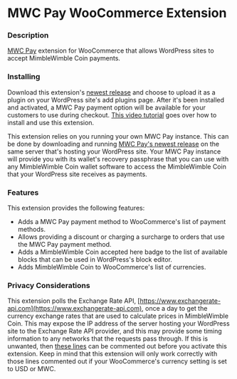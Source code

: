 # MWC Pay WooCommerce Extension

### Description
[MWC Pay](https://github.com/NicolasFlamel1/MWC-Pay) extension for WooCommerce that allows WordPress sites to accept MimbleWimble Coin payments.

### Installing
Download this extension's [newest release](https://github.com/NicolasFlamel1/MWC-Pay-WooCommerce-Extension/releases) and choose to upload it as a plugin on your WordPress site's add plugins page. After it's been installed and activated, a MWC Pay payment option will be available for your customers to use during checkout. [This video tutorial](https://www.youtube.com/watch?v=iplHJ_3qbFM) goes over how to install and use this extension.

This extension relies on you running your own MWC Pay instance. This can be done by downloading and running [MWC Pay's newest release](https://github.com/NicolasFlamel1/MWC-Pay/releases) on the same server that's hosting your WordPress site. Your MWC Pay instance will provide you with its wallet's recovery passphrase that you can use with any MimbleWimble Coin wallet software to access the MimbleWimble Coin that your WordPress site receives as payments.

### Features
This extension provides the following features:
* Adds a MWC Pay payment method to WooCommerce's list of payment methods.
* Allows providing a discount or charging a surcharge to orders that use the MWC Pay payment method.
* Adds a MimbleWimble Coin accepted here badge to the list of available blocks that can be used in WordPress's block editor.
* Adds MimbleWimble Coin to WooCommerce's list of currencies.

### Privacy Considerations
This extension polls the Exchange Rate API, [https://www.exchangerate-api.com](https://www.exchangerate-api.com), once a day to get the currency exchange rates that are used to calculate prices in MimbleWimble Coin. This may expose the IP address of the server hosting your WordPress site to the Exchange Rate API provider, and this may provide some timing information to any networks that the requests pass through. If this is unwanted, then [these lines](https://github.com/NicolasFlamel1/MWC-Pay-WooCommerce-Extension/blob/master/mwc-pay-woocommerce-extension.php#L69-L70) can be commented out before you activate this extension. Keep in mind that this extension will only work correctly with those lines commented out if your WooCommerce's currency setting is set to USD or MWC.
